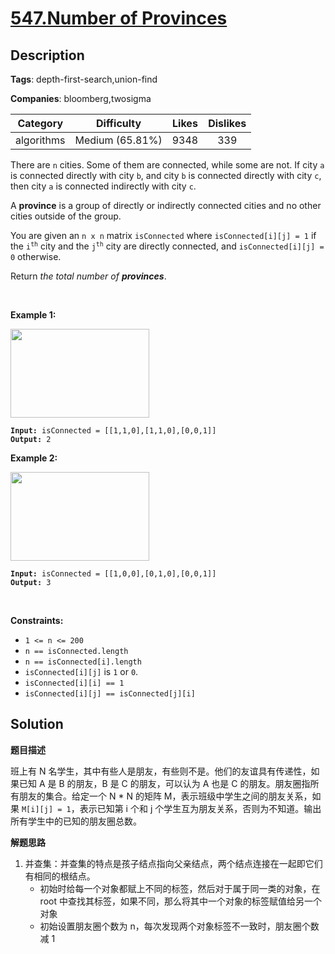 # [547.Number of Provinces](https://leetcode.com/problems/number-of-provinces/description/)

## Description

**Tags**: depth-first-search,union-find

**Companies**: bloomberg,twosigma

| Category | Difficulty | Likes | Dislikes |
| :------: | :--------: | :---: | :------: |
| algorithms | Medium (65.81%) | 9348 | 339 |

<p>There are <code>n</code> cities. Some of them are connected, while some are not. If city <code>a</code> is connected directly with city <code>b</code>, and city <code>b</code> is connected directly with city <code>c</code>, then city <code>a</code> is connected indirectly with city <code>c</code>.</p>
<p>A <strong>province</strong> is a group of directly or indirectly connected cities and no other cities outside of the group.</p>
<p>You are given an <code>n x n</code> matrix <code>isConnected</code> where <code>isConnected[i][j] = 1</code> if the <code>i<sup>th</sup></code> city and the <code>j<sup>th</sup></code> city are directly connected, and <code>isConnected[i][j] = 0</code> otherwise.</p>
<p>Return <em>the total number of <strong>provinces</strong></em>.</p>
<p>&nbsp;</p>
<p><strong class="example">Example 1:</strong></p>
<img alt="" src="https://assets.leetcode.com/uploads/2020/12/24/graph1.jpg" style="width: 222px; height: 142px;" />
<pre><code><strong>Input:</strong> isConnected = [[1,1,0],[1,1,0],[0,0,1]]
<strong>Output:</strong> 2</code></pre>
<p><strong class="example">Example 2:</strong></p>
<img alt="" src="https://assets.leetcode.com/uploads/2020/12/24/graph2.jpg" style="width: 222px; height: 142px;" />
<pre><code><strong>Input:</strong> isConnected = [[1,0,0],[0,1,0],[0,0,1]]
<strong>Output:</strong> 3</code></pre>
<p>&nbsp;</p>
<p><strong>Constraints:</strong></p>
<ul>
  <li><code>1 &lt;= n &lt;= 200</code></li>
  <li><code>n == isConnected.length</code></li>
  <li><code>n == isConnected[i].length</code></li>
  <li><code>isConnected[i][j]</code> is <code>1</code> or <code>0</code>.</li>
  <li><code>isConnected[i][i] == 1</code></li>
  <li><code>isConnected[i][j] == isConnected[j][i]</code></li>
</ul>

## Solution

**题目描述**

班上有 N 名学生，其中有些人是朋友，有些则不是。他们的友谊具有传递性，如果已知 A 是 B 的朋友，B 是 C 的朋友，可以认为 A 也是 C 的朋友。朋友圈指所有朋友的集合。给定一个 N * N 的矩阵 M，表示班级中学生之间的朋友关系，如果 `M[i][j] = 1`，表示已知第 i 个和 j 个学生互为朋友关系，否则为不知道。输出所有学生中的已知的朋友圈总数。

**解题思路**

1. 并查集：并查集的特点是孩子结点指向父亲结点，两个结点连接在一起即它们有相同的根结点。
   - 初始时给每一个对象都赋上不同的标签，然后对于属于同一类的对象，在 root 中查找其标签，如果不同，那么将其中一个对象的标签赋值给另一个对象
   - 初始设置朋友圈个数为 n，每次发现两个对象标签不一致时，朋友圈个数减 1

